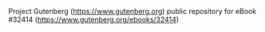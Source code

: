 Project Gutenberg (https://www.gutenberg.org) public repository for eBook #32414 (https://www.gutenberg.org/ebooks/32414)
